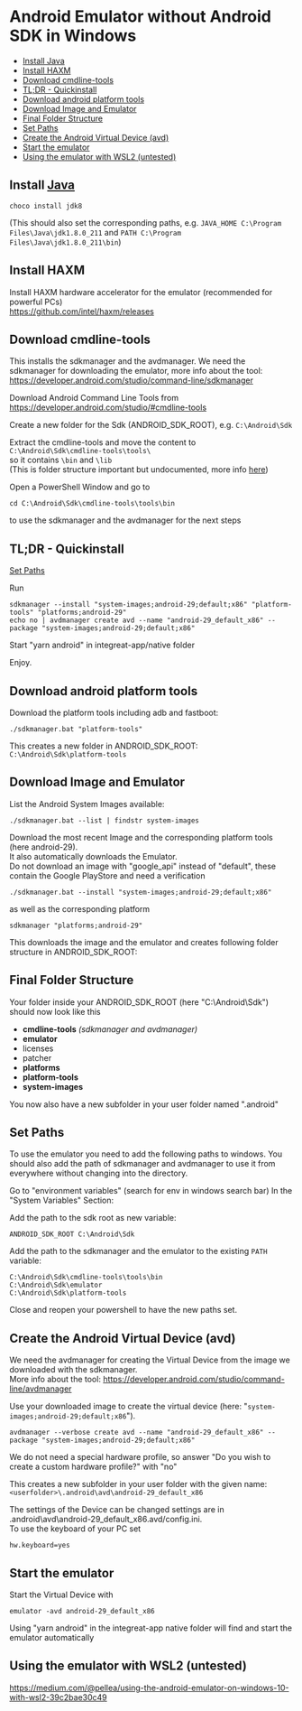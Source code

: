 # Android Emulator without Android SDK in Windows

- [Install Java](#install-java)
- [Install HAXM](#install-haxm)
- [Download cmdline-tools](#download-cmdline-tools)
- [TL;DR - Quickinstall](#tldr---quickinstall)
- [Download android platform tools](#download-android-platform-tools)
- [Download Image and Emulator](#download-image-and-emulator)
- [Final Folder Structure](#final-folder-structure)
- [Set Paths](#set-paths)
- [Create the Android Virtual Device (avd)](#create-the-android-virtual-device-avd)
- [Start the emulator](#start-the-emulator)
- [Using the emulator with WSL2 (untested)](#using-the-emulator-with-wsl2-untested)

## Install [Java](https://www.java.com/de/)

```
choco install jdk8
```
(This should also set the corresponding paths, e.g. ````JAVA_HOME C:\Program Files\Java\jdk1.8.0_211```` and ````PATH C:\Program Files\Java\jdk1.8.0_211\bin````)

## Install HAXM

Install HAXM hardware accelerator for the emulator (recommended for powerful PCs)  
https://github.com/intel/haxm/releases

## Download cmdline-tools

This installs the sdkmanager and the avdmanager.
We need the  sdkmanager for downloading the emulator, more info about the tool:  
https://developer.android.com/studio/command-line/sdkmanager

Download Android Command Line Tools from 
https://developer.android.com/studio/#cmdline-tools

Create a new folder for the Sdk (ANDROID_SDK_ROOT), e.g. ```C:\Android\Sdk```

Extract the cmdline-tools and move the content to  
```C:\Android\Sdk\cmdline-tools\tools\```  
so it contains ```\bin``` and ```\lib```  
(This is folder structure important but undocumented, more info [here](https://stackoverflow.com/questions/60440509/android-command-line-tools-sdkmanager-always-shows-warning-could-not-create-se))

Open a PowerShell Window and go to 
```
cd C:\Android\Sdk\cmdline-tools\tools\bin
```
to use the sdkmanager and the avdmanager for the next steps 

## TL;DR - Quickinstall

[Set Paths](#set-paths)

Run
```
sdkmanager --install "system-images;android-29;default;x86" "platform-tools" "platforms;android-29"
echo no | avdmanager create avd --name "android-29_default_x86" --package "system-images;android-29;default;x86"
```
Start "yarn android" in integreat-app/native folder

Enjoy.

## Download android platform tools

Download the platform tools including adb and fastboot:
```
./sdkmanager.bat "platform-tools"
```
This creates a new folder in ANDROID_SDK_ROOT:  
```C:\Android\Sdk\platform-tools```

## Download Image and Emulator

List the Android System Images available:  
```
./sdkmanager.bat --list | findstr system-images
```

Download the most recent Image and the corresponding platform tools (here android-29).  
It also automatically downloads the Emulator.  
Do not download an image with "google_api" instead of "default", these contain the Google PlayStore and need a verification    
```
./sdkmanager.bat --install "system-images;android-29;default;x86"
```
as well as the corresponding platform 
```
sdkmanager "platforms;android-29"
```

This downloads the image and the emulator and creates following folder structure in ANDROID_SDK_ROOT:

## Final Folder Structure

Your folder inside your ANDROID_SDK_ROOT (here "C:\Android\Sdk") should now look like this

- **cmdline-tools** *(sdkmanager and avdmanager)*
- **emulator**
- licenses
- patcher
- **platforms**
- **platform-tools**
- **system-images**

You now also have a new subfolder in your user folder named ".android"

## Set Paths

To use the emulator you need to add the following paths to windows. You should also add the path of sdkmanager and avdmanager to use it from everywhere without changing into the directory.
  
Go to "environment variables" (search for env in windows search bar)
In the "System Variables" Section:

Add the path to the sdk root as new variable:  
```
ANDROID_SDK_ROOT C:\Android\Sdk
```

Add the path to the sdkmanager and the emulator to the existing ````PATH```` variable:  
```
C:\Android\Sdk\cmdline-tools\tools\bin
C:\Android\Sdk\emulator
C:\Android\Sdk\platform-tools
```

Close and reopen your powershell to have the new paths set.

## Create the Android Virtual Device (avd)

We need the avdmanager for creating the Virtual Device from the image we downloaded with the sdkmanager.  
More info about the tool: https://developer.android.com/studio/command-line/avdmanager

Use your downloaded image to create the virtual device (here: "````system-images;android-29;default;x86````").  

````
avdmanager --verbose create avd --name "android-29_default_x86" --package "system-images;android-29;default;x86"
````
We do not need a special hardware profile, so answer "Do you wish to create a custom hardware profile?" with "no"

This creates a new subfolder in your user folder with the given name:  
```<userfolder>\.android\avd\android-29_default_x86```

The settings of the Device can be changed settings are in
<userfolder>\.android\avd\android-29_default_x86.avd/config.ini.  
To use the keyboard of your PC set
```
hw.keyboard=yes
```

## Start the emulator

Start the Virtual Device with
````
emulator -avd android-29_default_x86
````
Using "yarn android" in the integreat-app native folder will find and start the emulator automatically

## Using the emulator with WSL2 (untested)

https://medium.com/@pellea/using-the-android-emulator-on-windows-10-with-wsl2-39c2bae30c49